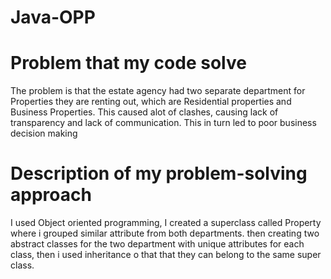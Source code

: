# Java-OPP
# Problem that my code solve
The problem is that the estate agency had two separate  department for Properties they are renting out, which are Residential properties and Business Properties. This caused alot of clashes, causing lack of transparency and lack of communication. This in turn led to poor business decision making
# Description of my problem-solving approach
I used Object oriented programming, I created a superclass called Property where i grouped similar attribute from both departments. then creating two abstract classes for the two department with unique attributes for each class, then i used inheritance o that that they can belong to the same super class.
